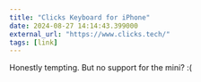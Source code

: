```yaml
---
title: "Clicks Keyboard for iPhone"
date: 2024-08-27 14:14:43.399000
external_url: "https://www.clicks.tech/"
tags: [link]
---
```


Honestly tempting. But no support for the mini? :(